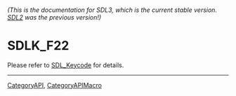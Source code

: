 ###### (This is the documentation for SDL3, which is the current stable version. [SDL2](https://wiki.libsdl.org/SDL2/) was the previous version!)
# SDLK_F22

Please refer to [SDL_Keycode](SDL_Keycode) for details.

----
[CategoryAPI](CategoryAPI), [CategoryAPIMacro](CategoryAPIMacro)

